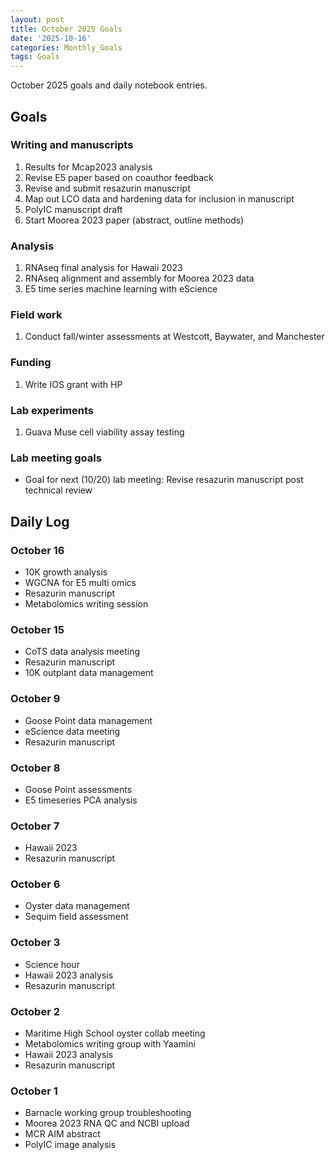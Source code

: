 ```yaml
---
layout: post
title: October 2025 Goals
date: '2025-10-16'
categories: Monthly_Goals
tags: Goals
---
```


October 2025 goals and daily notebook entries. 

## Goals  

### Writing and manuscripts 
              
1. Results for Mcap2023 analysis
2. Revise E5 paper based on coauthor feedback 
3. Revise and submit resazurin manuscript
4. Map out LCO data and hardening data for inclusion in manuscript  
5. PolyIC manuscript draft
6. Start Moorea 2023 paper (abstract, outline methods)

### Analysis

1. RNAseq final analysis for Hawaii 2023
2. RNAseq alignment and assembly for Moorea 2023 data
3. E5 time series machine learning with eScience

### Field work 

1. Conduct fall/winter assessments at Westcott, Baywater, and Manchester 

### Funding

1. Write IOS grant with HP

### Lab experiments 

1. Guava Muse cell viability assay testing 

### Lab meeting goals 

- Goal for next (10/20) lab meeting: Revise resazurin manuscript post technical review 

## **Daily Log**   

### October 16 

- 10K growth analysis 
- WGCNA for E5 multi omics 
- Resazurin manuscript
- Metabolomics writing session 

### October 15 

- CoTS data analysis meeting
- Resazurin manuscript
- 10K outplant data management 

### October 9 

- Goose Point data management
- eScience data meeting 
- Resazurin manuscript 

### October 8 

- Goose Point assessments
- E5 timeseries PCA analysis

### October 7 

- Hawaii 2023
- Resazurin manuscript

### October 6 

- Oyster data management
- Sequim field assessment

### October 3 

- Science hour
- Hawaii 2023 analysis 
- Resazurin manuscript 

### October 2 

- Maritime High School oyster collab meeting
- Metabolomics writing group with Yaamini
- Hawaii 2023 analysis 
- Resazurin manuscript 

### October 1 

- Barnacle working group troubleshooting 
- Moorea 2023 RNA QC and NCBI upload 
- MCR AIM abstract 
- PolyIC image analysis 